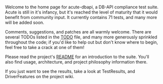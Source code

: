 Welcome to the home page for acute-dbapi, a DB-API compliance test suite.  Acute is still in it's infancy, but it's reached the level of maturity that it would benefit from community input.  It currently contains 71 tests, and many more will be added soon.

Comments, suggestions, and patches are all warmly welcome.  There are several TODOs listed in the [TODO](TODO.md) file, and many more generously sprinkled throughout the code; if you'd like to help out but don't know where to begin, feel free to take a crack at one of them!

Please read the project's [README](README.md) for an introduction to the suite.  You'll also find usage, architecture, and project philosophy information there.

If you just want to see the results, take a look at TestResults, and DriverFeatures on the project wiki.

